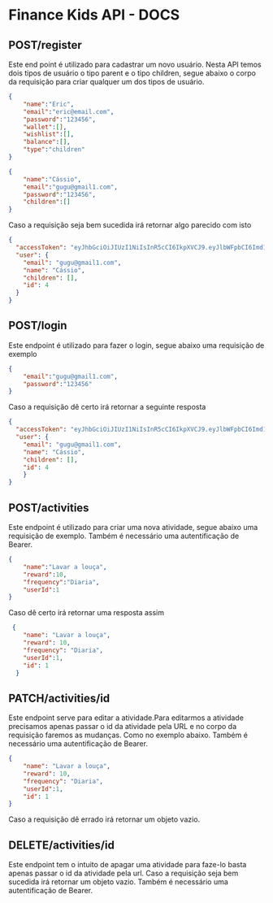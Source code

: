 <h1>Finance Kids API - DOCS</h1>

<h2>POST/register</h2>
<p>Este end point é utilizado para cadastrar um novo usuário. Nesta API temos dois tipos de usuário o tipo parent e o tipo children, segue abaixo o corpo da requisição para criar qualquer um dos tipos de usuário. </p>

```json
{
	"name":"Eric",
	"email":"eric@email.com",
	"password":"123456",
	"wallet":[],
	"wishlist":[],
	"balance":[],
    "type":"children"
}
```


```json
{
	"name":"Cássio",
	"email":"gugu@gmail1.com",
	"password":"123456",
	"children":[]
}
```

<p>Caso a requisição seja bem sucedida irá retornar algo parecido com isto</p>

```json
{
  "accessToken": "eyJhbGciOiJIUzI1NiIsInR5cCI6IkpXVCJ9.eyJlbWFpbCI6Imd1Z3VAZ21haWwxLmNvbSIsImlhdCI6MTYzNjY2NjY5NiwiZXhwIjoxNjM2NjcwMjk2LCJzdWIiOiI0In0.zTpvZlH9NiBQx6NP4Imm8DQjs4Y8YVbdYy9g-nTf1ZM",
  "user": {
    "email": "gugu@gmail1.com",
    "name": "Cássio",
    "children": [],
    "id": 4
  }
}
```

<h2>POST/login</h2>
<p>Este endpoint é utilizado para fazer o login, segue abaixo uma requisição de exemplo</p>

```json
{
	"email":"gugu@gmail1.com",
	"password":"123456"
}
```
<p>Caso a requisição dê certo irá retornar a seguinte resposta <p>

```json
{
  "accessToken": "eyJhbGciOiJIUzI1NiIsInR5cCI6IkpXVCJ9.eyJlbWFpbCI6Imd1Z3VAZ21haWwxLmNvbSIsImlhdCI6MTYzNjY2Nzk1OSwiZXhwIjoxNjM2NjcxNTU5LCJzdWIiOiI0In0.8ezY_t4lQqxOuTAMwcEe0YHFGfcYLXDTQVcrfCmZpOc",
  "user": {
    "email": "gugu@gmail1.com",
    "name": "Cássio",
    "children": [],
    "id": 4
    }
}
```

<h2>POST/activities</h2>
<p>Este endpoint é utilizado para criar uma nova atividade, segue abaixo uma requisição de exemplo. Também é necessário  uma autentificação de Bearer.</p>

```json
{
    "name":"Lavar a louça",
    "reward":10,
    "frequency":"Diaria",
    "userId":1
}
```
<p>Caso dê certo irá retornar uma resposta assim</p>

```json
 {
    "name": "Lavar a louça",
    "reward": 10,
    "frequency": "Diaria",
    "userId":1,
    "id": 1
  }
```


<h2>PATCH/activities/id</h2>
<p>Este endpoint serve para editar a atividade.Para editarmos a atividade precisamos apenas passar o id da atividade pela URL e no corpo da requisição faremos as mudanças. Como no exemplo abaixo.  Também é necessário  uma autentificação de Bearer.</p>

```json
{
    "name": "Lavar a louça",
    "reward": 10,
    "frequency": "Diaria",
    "userId":1,
    "id": 1
}
```
<p>Caso a requisição dê errado irá retornar um objeto vazio.</p>


<h2>DELETE/activities/id</h2>
<p>Este endpoint tem o intuito de apagar uma atividade para faze-lo basta apenas passar o id da atividade pela url. Caso a requisição seja bem sucedida irá retornar um objeto vazio.  Também é necessário  uma autentificação de Bearer.</p>